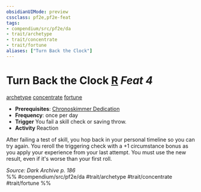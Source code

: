 ```yaml
---
obsidianUIMode: preview
cssclass: pf2e,pf2e-feat
tags:
- compendium/src/pf2e/da
- trait/archetype
- trait/concentrate
- trait/fortune
aliases: ["Turn Back the Clock"]
---
```

# Turn Back the Clock  [R](chapter-9-playing-the-game.md#Actions "Reaction") *Feat 4*  
[archetype](archetype.md "Archetype Feat Trait")  [concentrate](concentrate.md "Concentrate Action & Ability Trait")  [fortune](fortune.md "Fortune Effect Trait")  

- **Prerequisites**: [Chronoskimmer Dedication](chronoskimmer-dedication-da.md)
- **Frequency**: once per day
- **Trigger** You fail a skill check or saving throw.
- **Activity** Reaction

After failing a test of skill, you hop back in your personal timeline so you can try again. You reroll the triggering check with a +1 circumstance bonus as you apply your experience from your last attempt. You must use the new result, even if it's worse than your first roll.

*Source: Dark Archive p. 186*  
%% #compendium/src/pf2e/da #trait/archetype #trait/concentrate #trait/fortune %%